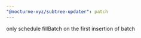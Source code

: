 ```yaml
---
"@nocturne-xyz/subtree-updater": patch
---
```


only schedule fillBatch on the first insertion of batch
